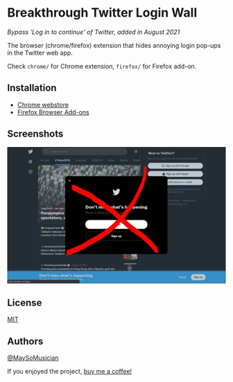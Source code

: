 # Breakthrough Twitter Login Wall

*Bypass 'Log in to continue' of Twitter, added in August 2021*

The browser (chrome/firefox) extension that hides annoying login pop-ups in the Twitter web app.

Check `chrome/` for Chrome extension, `firefox/` for Firefox add-on.
## Installation

- [Chrome webstore](https://chrome.google.com/webstore/detail/breakthrough-twitter-logi/ohhifopcgokjpbnppnmjbdnjnfcfnlep)
- [Firefox Browser Add-ons](https://addons.mozilla.org/ja/firefox/addon/breakthrough-twitter-loginwall/)


## Screenshots

![](https://raw.githubusercontent.com/MaySoMusician/breakthrough-twitter-login-wall/default/images/screenshot-en-01.png)

## License

[MIT](https://choosealicense.com/licenses/mit/)


## Authors

[@MaySoMusician](https://www.github.com/MaySoMusician)

If you enjoyed the project, [buy me a coffee!](https://www.buymeacoffee.com/maysomusician)